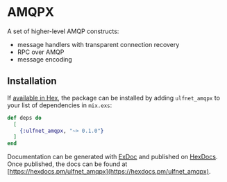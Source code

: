 # AMQPX

A set of higher-level AMQP constructs:

* message handlers with transparent connection recovery
* RPC over AMQP
* message encoding

## Installation

If [available in Hex](https://hex.pm/docs/publish), the package can be installed
by adding `ulfnet_amqpx` to your list of dependencies in `mix.exs`:

```elixir
def deps do
  [
    {:ulfnet_amqpx, "~> 0.1.0"}
  ]
end
```

Documentation can be generated with [ExDoc](https://github.com/elixir-lang/ex_doc)
and published on [HexDocs](https://hexdocs.pm). Once published, the docs can
be found at [https://hexdocs.pm/ulfnet_amqpx](https://hexdocs.pm/ulfnet_amqpx).

